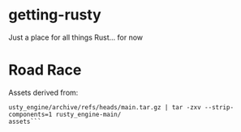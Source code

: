 # getting-rusty

Just a place for all things Rust... for now

# Road Race

Assets derived from:

````curl -L https://github.com/CleanCut/r
usty_engine/archive/refs/heads/main.tar.gz | tar -zxv --strip-components=1 rusty_engine-main/
assets```
````
